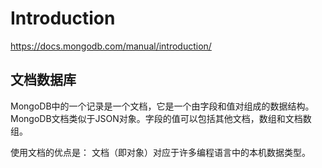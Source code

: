 # Introduction  

https://docs.mongodb.com/manual/introduction/  



## 文档数据库  

MongoDB中的一个记录是一个文档，它是一个由字段和值对组成的数据结构。  
MongoDB文档类似于JSON对象。字段的值可以包括其他文档，数组和文档数组。  

使用文档的优点是：
    文档（即对象）对应于许多编程语言中的本机数据类型。












